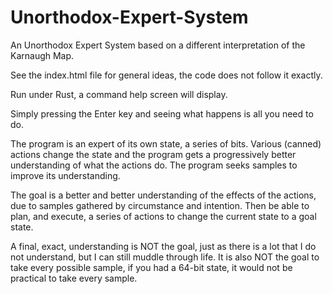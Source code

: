 # Unorthodox-Expert-System
An Unorthodox Expert System based on a different interpretation of the Karnaugh Map.

See the index.html file for general ideas, the code does not follow it exactly.

Run under Rust, a command help screen will display.  

Simply pressing the Enter key and seeing what happens is all you need to do.

The program is an expert of its own state, a series of bits.  Various (canned) actions change the state and the program
gets a progressively better understanding of what the actions do.  The program seeks samples to 
improve its understanding.

The goal is a better and better understanding of the effects of the actions, due to samples gathered by circumstance and
intention. Then be able to plan, and execute, a series of actions to change the current state to a goal state.

A final, exact, understanding is NOT the goal, just as there is a lot that I do not understand, but
I can still muddle through life. It is also NOT the goal to take every possible sample, if you had a
64-bit state, it would not be practical to take every sample.

